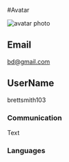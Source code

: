 

  #Avatar

![avatar photo](https://avatars1.githubusercontent.com/u/57337218?v=4)

  ## Email
  bd@gmail.com


  ## UserName
  brettsmith103 


  ### Communication  
  Text 


  ### Languages
  
  